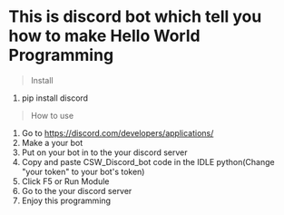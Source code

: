 # This is discord bot which tell you how to make Hello World Programming

>Install
1. pip install discord

>How to use
1. Go to https://discord.com/developers/applications/
2. Make a your bot
3. Put on your bot in to the your discord server
4. Copy and paste CSW_Discord_bot code in the IDLE python(Change "your token" to your bot's token)
5. Click F5 or Run Module
6. Go to the your discord server
7. Enjoy this programming
